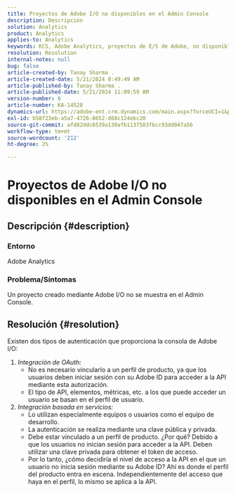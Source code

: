 ```yaml
---
title: Proyectos de Adobe I/O no disponibles en el Admin Console
description: Descripción
solution: Analytics
product: Analytics
applies-to: Analytics
keywords: KCS, Adobe Analytics, proyectos de E/S de Adobe, no disponible, Admin Console, integración de OAuth, integración basada en servicios
resolution: Resolution
internal-notes: null
bug: false
article-created-by: Tanay Sharma .
article-created-date: 5/21/2024 8:49:49 AM
article-published-by: Tanay Sharma .
article-published-date: 5/21/2024 11:09:59 AM
version-number: 6
article-number: KA-14528
dynamics-url: https://adobe-ent.crm.dynamics.com/main.aspx?forceUCI=1&pagetype=entityrecord&etn=knowledgearticle&id=fbce010f-4f17-ef11-9f8a-6045bd006b25
exl-id: b58f23eb-a5a7-4726-8652-d68c124ebc20
source-git-commit: afd82ddc6539a130afb1137583fbcc93dd047a56
workflow-type: tm+mt
source-wordcount: '212'
ht-degree: 2%

---
```


# Proyectos de Adobe I/O no disponibles en el Admin Console

## Descripción {#description}


### Entorno

Adobe Analytics

### Problema/Síntomas

Un proyecto creado mediante Adobe I/O no se muestra en el Admin Console.


## Resolución {#resolution}


Existen dos tipos de autenticación que proporciona la consola de Adobe I/O:

1. *Integración de OAuth:*
   - No es necesario vincularlo a un perfil de producto, ya que los usuarios deben iniciar sesión con su Adobe ID para acceder a la API mediante esta autorización.
   - El tipo de API, elementos, métricas, etc. a los que puede acceder un usuario se basan en el perfil de usuario.
2. *Integración basada en servicios:*
   - Lo utilizan especialmente equipos o usuarios como el equipo de desarrollo.
   - La autenticación se realiza mediante una clave pública y privada.
   - Debe estar vinculado a un perfil de producto. ¿Por qué? Debido a que los usuarios no inician sesión para acceder a la API. Deben utilizar una clave privada para obtener el token de acceso.
   - Por lo tanto, ¿cómo decidiría el nivel de acceso a la API en el que un usuario no inicia sesión mediante su Adobe ID? Ahí es donde el perfil del producto entra en escena. Independientemente del acceso que haya en el perfil, lo mismo se aplica a la API.

